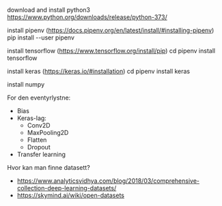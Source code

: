 download and install python3
https://www.python.org/downloads/release/python-373/

install pipenv (https://docs.pipenv.org/en/latest/install/#installing-pipenv)
pip install --user pipenv

install tensorflow (https://www.tensorflow.org/install/pip)
cd <project-folder>
pipenv install tensorflow

install keras (https://keras.io/#installation)
cd <project-folder>
pipenv install keras

install numpy

For den eventyrlystne:
- Bias
- Keras-lag:
    - Conv2D
    - MaxPooling2D
    - Flatten
    - Dropout
- Transfer learning


Hvor kan man finne datasett? 
- https://www.analyticsvidhya.com/blog/2018/03/comprehensive-collection-deep-learning-datasets/
- https://skymind.ai/wiki/open-datasets
